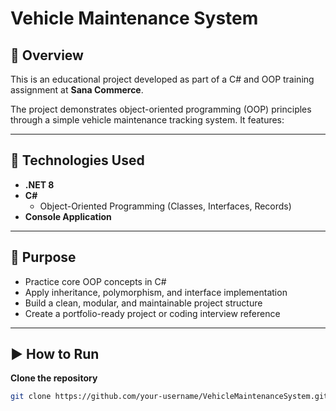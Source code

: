 # Vehicle Maintenance System

## 📌 Overview

This is an educational project developed as part of a C# and OOP training assignment at **Sana Commerce**.

The project demonstrates object-oriented programming (OOP) principles through a simple vehicle maintenance tracking system. It features:

---

## 🧰 Technologies Used

- **.NET 8**
- **C#**
  - Object-Oriented Programming (Classes, Interfaces, Records)
- **Console Application**

---

## 🎯 Purpose

- Practice core OOP concepts in C#
- Apply inheritance, polymorphism, and interface implementation
- Build a clean, modular, and maintainable project structure
- Create a portfolio-ready project or coding interview reference

---

## ▶️ How to Run

**Clone the repository**

   ```bash
   git clone https://github.com/your-username/VehicleMaintenanceSystem.git
 ```
